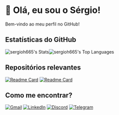 # 👋 Olá, eu sou o Sérgio!

Bem-vindo ao meu perfil no GitHub!

<!-- ## 🛠️ Tecnologias e Ferramentas

- **Linguagens:** JavaScript, PHP, Python
- **Frameworks:** Node.js
- **Ferramentas:** Git, Docker, VS Code, Navicat
- **Banco de Dados:** MySQL -->

## Estatísticas do GitHub

![sergioh665's Stats](https://github-readme-stats.vercel.app/api?username=sergioh665&include_all_commits=true&theme=graywhite&show_icons=true&hide_border=true&count_private=true&locale=pt-br&layout=normal&show=prs_merged_percentage)![sergioh665's Top Languages](https://github-readme-stats.vercel.app/api/top-langs/?username=sergioh665&theme=graywhite&show_icons=true&hide_border=true&locale=pt-br&layout=donut&)

## Repositórios relevantes

[![Readme Card](https://github-readme-stats.vercel.app/api/pin/?username=sergioh665&repo=Py2cfg&theme=graywhite)](https://github.com/sergioh665/Py2cfg)
[![Readme Card](https://github-readme-stats.vercel.app/api/pin/?username=sergioh665&repo=software-quality&theme=graywhite&show_icons=true)](https://github.com/sergioh665/software-quality)

## Como me encontrar?

[![Gmail](https://img.shields.io/badge/Gmail-D14836?style=for-the-badge&logo=gmail&logoColor=white)](mailto:sergioh665@gmail.com)
[![LinkedIn](https://img.shields.io/badge/linkedin-%230077B5.svg?style=for-the-badge&logo=linkedin&logoColor=white)](https://www.linkedin.com/in/sergioh665/)
[![Discord](https://img.shields.io/badge/Discord-%235865F2.svg?style=for-the-badge&logo=discord&logoColor=white)](http://discordapp.com/users/sergio_henriqve)
[![Telegram](https://img.shields.io/badge/Telegram-2CA5E0?style=for-the-badge&logo=telegram&logoColor=white)](https://t.me/sergio_henriqve)
